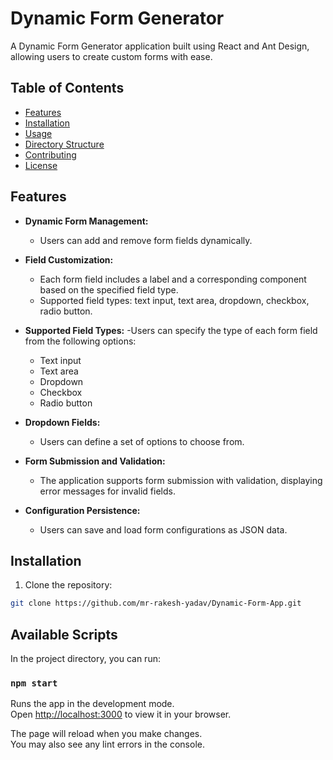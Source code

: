 # Dynamic Form Generator

A Dynamic Form Generator application built using React and Ant Design, allowing users to create custom forms with ease.

## Table of Contents

- [Features](#features)
- [Installation](#installation)
- [Usage](#usage)
- [Directory Structure](#directory-structure)
- [Contributing](#contributing)
- [License](#license)

## Features

- **Dynamic Form Management:**
  - Users can add and remove form fields dynamically.

- **Field Customization:**
  - Each form field includes a label and a corresponding component based on the specified field type.
  - Supported field types: text input, text area, dropdown, checkbox, radio button.

- **Supported Field Types:**
  -Users can specify the type of each form field from the following options:
    - Text input
    - Text area
    - Dropdown
    - Checkbox
    - Radio button
- **Dropdown Fields:**
  - Users can define a set of options to choose from.

- **Form Submission and Validation:**
  - The application supports form submission with validation, displaying error messages for invalid fields.

- **Configuration Persistence:**
  - Users can save and load form configurations as JSON data.

## Installation

1. Clone the repository:

```bash
git clone https://github.com/mr-rakesh-yadav/Dynamic-Form-App.git
```
## Available Scripts

In the project directory, you can run:
### `npm start`

Runs the app in the development mode.\
Open [http://localhost:3000](http://localhost:3000) to view it in your browser.

The page will reload when you make changes.\
You may also see any lint errors in the console.
